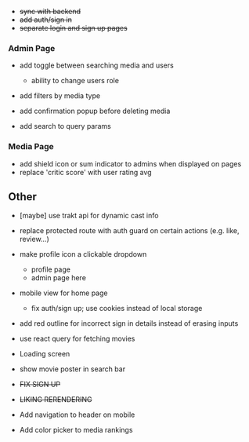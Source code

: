 - ~~sync with backend~~
- ~~add auth/sign in~~
- ~~separate login and sign up pages~~

### Admin Page

- add toggle between searching media and users

  - ability to change users role

- add filters by media type
- add confirmation popup before deleting media
- add search to query params

### Media Page

- add shield icon or sum indicator to admins when displayed on pages
- replace 'critic score' with user rating avg

## Other

- [maybe] use trakt api for dynamic cast info

- replace protected route with auth guard on certain actions (e.g. like, review...)

- make profile icon a clickable dropdown

  - profile page
  - admin page here

- mobile view for home page

  - fix auth/sign up; use cookies instead of local storage

- add red outline for incorrect sign in details instead of erasing inputs
- use react query for fetching movies
- Loading screen
- show movie poster in search bar

- ~~FIX SIGN UP~~
- ~~LIKING RERENDERING~~

- Add navigation to header on mobile
- Add color picker to media rankings
